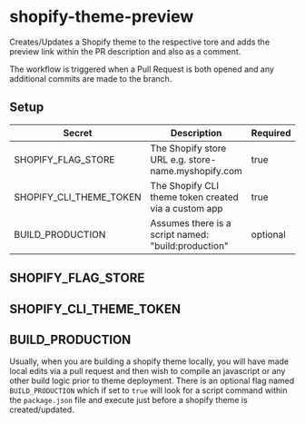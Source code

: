 # shopify-theme-preview

Creates/Updates a Shopify theme to the respective tore and adds the preview link within the PR description and also as a comment.

The workflow is triggered when a Pull Request is both opened and any additional commits are made to the branch.

## Setup

| Secret                  | Description                                          | Required | Type    |
| ----------------------- | ---------------------------------------------------- | -------- | ------- |
| SHOPIFY_FLAG_STORE      | The Shopify store URL e.g. store-name.myshopify.com  | true     | String  |
| SHOPIFY_CLI_THEME_TOKEN | The Shopify CLI theme token created via a custom app | true     | Number  |
| BUILD_PRODUCTION        | Assumes there is a script named: "build:production"  | optional | Boolean |

## SHOPIFY_FLAG_STORE

## SHOPIFY_CLI_THEME_TOKEN

## BUILD_PRODUCTION

Usually, when you are building a shopify theme locally, you will have made local edits via a pull request and then wish to compile an javascript
or any other build logic prior to theme deployment. There is an optional flag named `BUILD_PRODUCTION` which if set to `true` will look for a script command within the `package.json` file and execute just before a shopify theme is created/updated.
